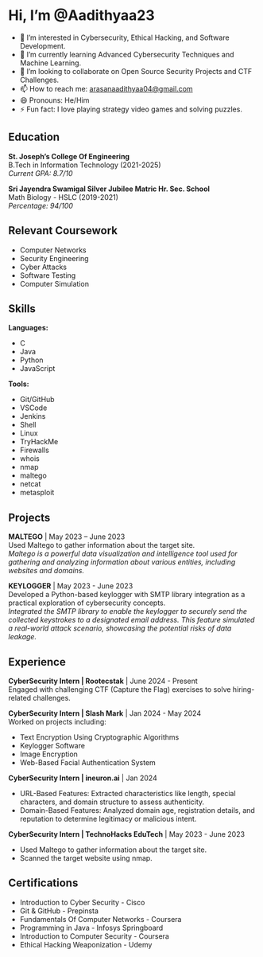 # Hi, I’m @Aadithyaa23

- 👀 I’m interested in Cybersecurity, Ethical Hacking, and Software Development.
- 🌱 I’m currently learning Advanced Cybersecurity Techniques and Machine Learning.
- 💞️ I’m looking to collaborate on Open Source Security Projects and CTF Challenges.
- 📫 How to reach me: [arasanaadithyaa04@gmail.com](mailto:arasanaadithyaa04@gmail.com)
- 😄 Pronouns: He/Him
- ⚡ Fun fact: I love playing strategy video games and solving puzzles.

## Education

**St. Joseph’s College Of Engineering**  
B.Tech in Information Technology (2021-2025)  
_Current GPA: 8.7/10_

**Sri Jayendra Swamigal Silver Jubilee Matric Hr. Sec. School**  
Math Biology - HSLC (2019-2021)  
_Percentage: 94/100_

## Relevant Coursework

- Computer Networks
- Security Engineering
- Cyber Attacks
- Software Testing
- Computer Simulation

## Skills

**Languages:**  
- C
- Java
- Python
- JavaScript

**Tools:**  
- Git/GitHub
- VSCode
- Jenkins
- Shell
- Linux
- TryHackMe
- Firewalls
- whois
- nmap
- maltego
- netcat
- metasploit

## Projects

**MALTEGO** | May 2023 – June 2023  
Used Maltego to gather information about the target site.  
*Maltego is a powerful data visualization and intelligence tool used for gathering and analyzing information about various entities, including websites and domains.*

**KEYLOGGER** | May 2023 - June 2023  
Developed a Python-based keylogger with SMTP library integration as a practical exploration of cybersecurity concepts.  
*Integrated the SMTP library to enable the keylogger to securely send the collected keystrokes to a designated email address. This feature simulated a real-world attack scenario, showcasing the potential risks of data leakage.*

## Experience

**CyberSecurity Intern | Rootecstak** | June 2024 - Present  
Engaged with challenging CTF (Capture the Flag) exercises to solve hiring-related challenges.

**CyberSecurity Intern | Slash Mark** | Jan 2024 - May 2024  
Worked on projects including:
- Text Encryption Using Cryptographic Algorithms
- Keylogger Software
- Image Encryption
- Web-Based Facial Authentication System

**CyberSecurity Intern | ineuron.ai** | Jan 2024  
- URL-Based Features: Extracted characteristics like length, special characters, and domain structure to assess authenticity.
- Domain-Based Features: Analyzed domain age, registration details, and reputation to determine legitimacy or malicious intent.

**CyberSecurity Intern | TechnoHacks EduTech** | May 2023 - June 2023  
- Used Maltego to gather information about the target site.
- Scanned the target website using nmap.

## Certifications

- Introduction to Cyber Security - Cisco
- Git & GitHub - Prepinsta
- Fundamentals Of Computer Networks - Coursera
- Programming in Java - Infosys Springboard
- Introduction to Computer Security - Coursera
- Ethical Hacking Weaponization - Udemy

<!---

--->

